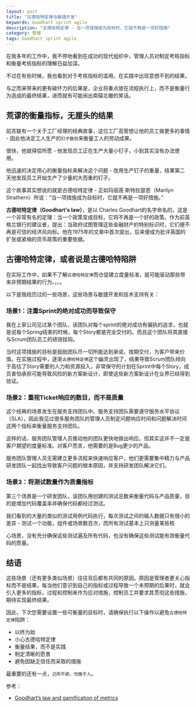 ```yaml
---
layout: post
title: "古德哈特定律与敏捷开发"
keywords: Goodhart sprint agile
description: "古德哈特定律 - 当一项措施成为目标时，它就不再是一项好措施"
category: 管理
tags: Goodhart sprint agile
---
```


在我多年的工作中，我不停地看到在成功的现代组织中，管理人员对制定考核指标和衡量考核指标的理解日益加深。

不过在有些时候，我也看到对于考核指标的滥用，在实践中出现意想不到的结果。

与之而来带来的更有破坏力的后果是，企业将重点放在流程执行上，而不是衡量行为造成的最终结果，进而就有可能闹出南辕北辙的笑话。

## 荒谬的衡量指标，无厘头的结果

前苏联有一个关于工厂经理的经典故事，这位工厂高管想让他的员工做更多的事情 - 因此他决定工人生产的`钉子数目`来衡量工人的劳动成果。

很快，他就得偿所愿 - 他发现员工正在生产大量小钉子，小到其实没有办法使用。

他迅速的决定用心的衡量指标来解决这个问题 - 改用生产钉子的重量，结果第二天他发现员工开始生产了少量的大而重的钉子。

这个故事其实想说的就是古德哈特定律 - 正如玛丽莲·斯特拉瑟恩（Marilyn Strathern）所说：“当一项措施成为目标时，它就不再是一项好措施。”

**古德哈特定律（Goodhart's law）**，是以 Charles Goodhart的名字命名的，这是一个非常有名的定理：当一个政策变成目标，它将不再是一个好的政策。作为前英格兰银行的建议者，提出：当政府试图管理这些金融财产的特别标识时，它们便不再是可信的经济风向标。他在1975年的文章中首次提出，后来便成为批评英国的扩张或紧缩的货币政策的重要依据。

## 古德哈特定律，或者说是古德哈特陷阱

在实际工作中，如果不了解`古德哈特定律`而仓促建立度量标准，就可能驱动那些带来非预期结果的行为。。。。

以下是我经历过的一些场景，这些场景与敏捷开发和技术支持有关：

### 场景1：注重Sprint的绝对成功而导致保守

我在上家公司见过某个团队，该团队对每个sprint的绝对成功有偏执的追求，也就是说每个Spring结束的时候，每个Story都是完全交付的。而且这个团队将其直接与Scrum团队员工的绩效挂钩。

当时这项措施的目标是鼓励团队尽一切所能达到承诺，按期交付，为客户带来价值。在实施过程中，逐渐`古德哈特定律`这个幽灵出现了，结果导致Scrum团队倾向于高估了Story需要的人力和资源投入，非常保守的计划在Sprint中每个Story，成员害怕承担可能导致风险的新方案新设计，即使这些新方案新设计在业界已经得到验证。

### 场景2：重视Ticket响应的数目，而不是质量

这个经典的场景发生在服务支持团队中。服务支持团队需要遵守服务水平协议（SLA），因此我见过很多服务团队的管理人员制定问题响应时间和问题解决时间这两个指标来衡量服务支持团队。

这样的话，服务团队管理人员推动他的团队更快地做出响应。但其实这并不一定是客户期望的度量标准。对客户而言，他需要的是Bug更少的产品。

服务团队管理人员无需建立更多流程来快速响应客户，他们更需要集中精力与产品研发团队一起找出导致客户问题的根本原因，并支持研发团队解决它们。

### 场景3：将测试数量作为质量指标

第三个场景是一个研发团队，该团队用创建的测试总数来衡量代码与产品质量，目的是增加代码覆盖率并确保代码都经过测试。

我们看到的大量的类似的测试用例代码执行，每次测试之间的输入数据只有很小的差异 - 测试一个功能，组件或场景数百次，而所有测试基本上只测量某些核

心场景，没有充分确保这些测试遍及所有代码，也没有确保这些测试能有效衡量代码的质量。

## 结语

这些场景（还有更多类似场景）往往背后都有共同的原因。原因是管理者更关心指标而不是结果，每当他们意识到自己的指标或过程导致一个未预期的后果时，就会引入更多的指标，过程和控制来作为应对措施，控制员工并要求其贯彻这些措施，期待实现最终结果。

因此，下次您需要设置一些可衡量的目标时，请确保执行以下操作以避免`古德哈特定律`陷阱：

* 以终为始
* 小心古德哈特定律
* 衡量结果，而不是实践
* 制定清晰的愿景
* 避免因缺乏信任而采取的措施

最重要的还有一点，`己所不欲，勿施于人`。

参考：

- [Goodhart’s law and gamification of metrics](https://medium.com/@tdevroome/goodharts-law-and-gamification-of-metrics-ff697ac86575)